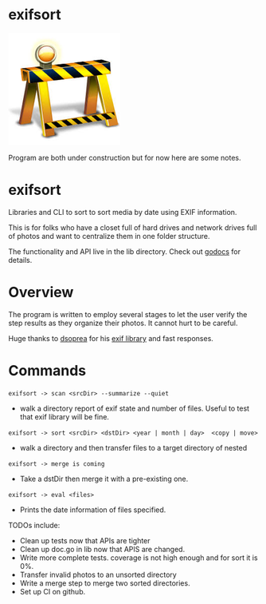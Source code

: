 # exifsort

![Under Construction](data/construction.jpg) 

Program are both under construction but for now here are some notes.

exifsort
========
Libraries and CLI to sort to sort media by date using EXIF information.

This is for folks who have a closet full of hard drives and network drives full
of photos and want to centralize them in one folder structure.

The functionality and API live in the lib directory. Check out
[godocs](https://godoc.org/github.com/matchstick/exifsort/lib) for details.

Overview
========
The program is written to employ several stages to let the user verify the
step results as they organize their photos. It cannot hurt to be careful.

Huge thanks to [dsoprea](https://github.com/dsoprea) for his [exif library](https://github.com/dsoprea/go-exif) and fast responses.

Commands
========

`exifsort -> scan <srcDir> --summarize --quiet`
 * walk a directory report of exif state and number of files. Useful to test that exif library will be fine.

`exifsort -> sort <srcDir> <dstDir> <year | month | day>  <copy | move>`
 * walk a directory and then transfer files to a target directory of nested 

`exifsort -> merge is coming`
* Take a dstDir then merge it with a pre-existing one.

`exifsort -> eval <files>`
 * Prints the date information of files specified. 

TODOs include:
* Clean up tests now that APIs are tighter
* Clean up doc.go in lib now that APIS are changed.
* Write more complete tests. coverage is not high enough and for sort it is 0%.
* Transfer invalid photos to an unsorted directory
* Write a merge step to merge two sorted directories.
* Set up CI on github.


